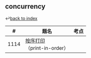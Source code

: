## concurrency

↩[back to index](../README.md)

| #    | 题名                                         | 考点 |
| ---- | -------------------------------------------- | ---- |
| 1114 | [按序打印](./1114.md)</br>（print-in-order） |      |

